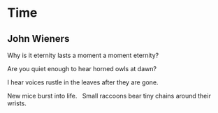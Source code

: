 # Time
## John Wieners
Why is it eternity lasts a moment
a moment eternity?

Are you quiet enough to hear horned owls
at dawn?

I hear voices rustle in the leaves
after they are gone.

New mice burst into life.   Small raccoons
bear tiny chains around their wrists.